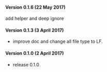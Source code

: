 #### Version 0.1.6 (22 May 2017)
add helper and deep ignore

#### Version 0.1.3 (3 April 2017)
* improve doc and change all file type to LF.

#### Version 0.1.0 (2 April 2017)
* release 0.1.0